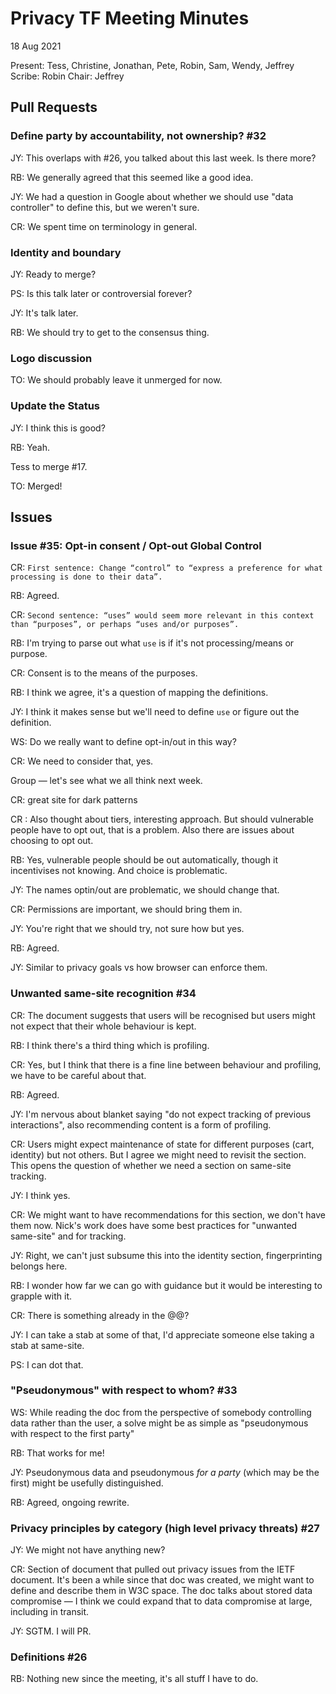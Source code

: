 # Privacy TF Meeting Minutes

18 Aug 2021

Present: Tess, Christine, Jonathan, Pete, Robin, Sam, Wendy, Jeffrey
Scribe: Robin
Chair: Jeffrey

## Pull Requests

### Define party by accountability, not ownership? #32

JY: This overlaps with #26, you talked about this last week. Is there more?

RB: We generally agreed that this seemed like a good idea.

JY: We had a question in Google about whether we should use "data controller" to define this, but we weren't sure.

CR: We spent time on terminology in general.

### Identity and boundary

JY: Ready to merge?

PS: Is this talk later or controversial forever?

JY: It's talk later.

RB: We should try to get to the consensus thing.

### Logo discussion

TO: We should probably leave it unmerged for now.

### Update the Status

JY: I think this is good?

RB: Yeah.

Tess to merge #17.

TO: Merged!

## Issues

### Issue #35: Opt-in consent / Opt-out Global Control

CR: `First sentence: Change “control” to “express a preference for what processing is done to their data”.`

RB: Agreed.

CR: `Second sentence: “uses” would seem more relevant in this context than “purposes”, or perhaps “uses and/or purposes”.`

RB: I'm trying to parse out what `use` is if it's not processing/means or purpose.

CR: Consent is to the means of the purposes.

RB: I think we agree, it's a question of mapping the definitions.

JY: I think it makes sense but we'll need to define `use` or figure out the definition.

WS: Do we really want to define opt-in/out in this way?

CR: We need to consider that, yes.

Group — let's see what we all think next week.

CR: great site for dark patterns

CR : Also thought about tiers, interesting approach. But should vulnerable people have to opt out, that is a problem. Also there are issues about choosing to opt out.

RB: Yes, vulnerable people should be out automatically, though it incentivises not knowing. And choice is problematic.

JY: The names optin/out are problematic, we should change that.

CR: Permissions are important, we should bring them in.

JY: You're right that we should try, not sure how but yes.

RB: Agreed.

JY: Similar to privacy goals vs how browser can enforce them.

### Unwanted same-site recognition #34

CR: The document suggests that users will be recognised but users might not expect that their whole behaviour is kept.

RB: I think there's a third thing which is profiling.

CR: Yes, but I think that there is a fine line between behaviour and profiling, we have to be careful about that.

RB: Agreed.

JY: I'm nervous about blanket saying "do not expect tracking of previous interactions", also recommending content is a form of profiling.

CR: Users might expect maintenance of state for different purposes (cart, identity) but not others. But I agree we might need to revisit the section. This opens the question of whether we need a section on same-site tracking.

JY: I think yes.

CR: We might want to have recommendations for this section, we don't have them now. Nick's work does have some best practices for "unwanted same-site" and for tracking.

JY: Right, we can't just subsume this into the identity section, fingerprinting belongs here.

RB: I wonder how far we can go with guidance but it would be interesting to grapple with it.

CR: There is something already in the @@?

JY: I can take a stab at some of that, I'd appreciate someone else taking a stab at same-site.

PS: I can dot that.

### "Pseudonymous" with respect to whom? #33

WS: While reading the doc from the perspective of somebody controlling data rather than the user, a solve might be as simple as "pseudonymous with respect to the first party"

RB: That works for me!

JY: Pseudonymous data and pseudonymous _for a party_ (which may be the first) might be usefully distinguished.

RB: Agreed, ongoing rewrite.

### Privacy principles by category (high level privacy threats) #27

JY: We might not have anything new?

CR: Section of document that pulled out privacy issues from the IETF document. It's been a while since that doc was created, we might want to define and describe them in W3C space. The doc talks about stored data compromise — I think we could expand that to data compromise at large, including in transit.

JY: SGTM. I will PR.

### Definitions #26

RB: Nothing new since the meeting, it's all stuff I have to do.
